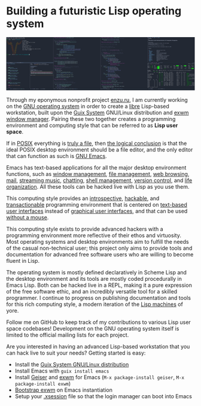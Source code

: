 # Building a futuristic Lisp operating system

![A modern Lisp machine for the ultimate programming experience](screenshot.png "Screenshot of lisp hacking in exwm running on Guix System")

Through my eponymous nonprofit project [enzu.ru](https://enzu.ru), I am currently working on the [GNU operating system](https://www.gnu.org/) in order to create a [libre](https://www.gnu.org/philosophy/free-sw.html) Lisp-based workstation, built upon the [Guix System](https://guix.gnu.org) GNU/Linux distribution and [exwm window manager](https://github.com/ch11ng/exwm). Pairing these two together creates a programming environment and computing style that can be referred to as **Lisp user space**.

If in [POSIX](https://en.wikipedia.org/wiki/POSIX) everything is [truly a file](https://en.wikipedia.org/wiki/Everything_is_a_file), then [the logical conclusion](https://github.com/NetBSD/src/blob/trunk/doc/roadmaps/desktop#L259) is that the ideal POSIX desktop environment should be a file editor, and the only editor that can function as such is [GNU Emacs](https://www.gnu.org/software/emacs/).

Emacs has text-based applications for all the major desktop environment functions, such as [window management](https://github.com/ch11ng/exwm), [file management](https://github.com/sunrise-commander/sunrise-commander), [web browsing](https://github.com/emacsmirror/elpher), [mail](https://notmuchmail.org/notmuch-emacs/), [streaming music](https://github.com/agrif/pianobar.el), [chatting](https://www.gnu.org/software/emacs/manual/html_mono/erc.html), [shell management](https://www.gnu.org/software/emacs/manual/html_mono/eshell.html), [version control](https://magit.vc/), and [life organization](https://orgmode.org/). All these tools can be hacked live with Lisp as you use them.

This computing style provides an [introspective](https://www.gnu.org/software/guile/manual/html_node/Introspection.html), [hackable](https://www.gnu.org/philosophy/rms-hack.en.html), and [transactionable](https://guix.gnu.org/en/blog/2018/multi-dimensional-transactions-and-rollbacks-oh-my/) programming environment that is centered on [text-based user interfaces](https://en.wikipedia.org/wiki/Text-based_user_interface) instead of [graphical user interfaces](https://en.wikipedia.org/wiki/Graphical_user_interface), and that can be used [without a mouse](https://www.nongnu.org/ratpoison/inspiration.html).

This computing style exists to provide advanced hackers with a programming environment more reflective of their ethos and virtuosity. Most operating systems and desktop environments aim to fulfill the needs of the casual non-technical user; this project only aims to provide tools and documentation for advanced free software users who are willing to become fluent in Lisp.

The operating system is mostly defined declaratively in Scheme Lisp and the desktop environment and its tools are mostly coded procedurally in Emacs Lisp. Both can be hacked live in a REPL, making it a pure expression of the free software ethic, and an incredibly versatile tool for a skilled programmer. I continue to progress on publishing documentation and tools for this rich computing style, a modern iteration of the [Lisp machines](https://en.wikipedia.org/wiki/Lisp_machine) of yore.

Follow me on GitHub to keep track of my contributions to various Lisp user space codebases! Development on the GNU operating system itself is limited to the official mailing lists for each project.

Are you interested in having an advanced Lisp-based workstation that you can hack live to suit your needs? Getting started is easy:

- Install the [Guix System GNU/Linux distribution](https://guix.gnu.org)
- Install Emacs with `guix install emacs`
- Install [Geiser](https://www.nongnu.org/geiser/) and [exwm](https://github.com/ch11ng/exwm) for Emacs (`M-x package-install geiser`, `M-x package-install exwm`)
- [Bootstrap exwm](https://github.com/ch11ng/exwm/wiki#bootstrap) on Emacs instantiation
- Setup your [.xsession](https://github.com/ch11ng/exwm/wiki/Configuration-Example#configuration-of-x-init-script) file so that the login manager can boot into Emacs
